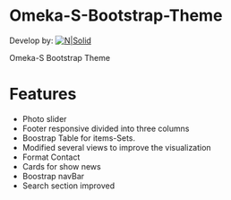 <h1 class="code-line" data-line-start=0 data-line-end=1 ><a id="OmekaSBootstrapTheme_0"></a>Omeka-S-Bootstrap-Theme</h1>
<p class="has-line-data" data-line-start="2" data-line-end="3">Develop by:   <a href="https://omeka.libnamic.com"><img src="https://mlnowpbi7kqa.i.optimole.com/m4u3Mbo.HcoF~297dc/w:100/h:auto/q:15/https://web.libnamic.com/wp-content/uploads/sites/10/2020/06/simplificado.png" alt="N|Solid"></a></p>
<p class="has-line-data" data-line-start="5" data-line-end="6">Omeka-S Bootstrap Theme</p>
<h1 class="code-line" data-line-start=6 data-line-end=7 ><a id="Features_6"></a>Features</h1>
<ul>
<li class="has-line-data" data-line-start="8" data-line-end="9">Photo slider</li>
<li class="has-line-data" data-line-start="9" data-line-end="10">Footer responsive divided into three columns</li>
<li class="has-line-data" data-line-start="10" data-line-end="11">Boostrap Table for items-Sets.</li>
<li class="has-line-data" data-line-start="11" data-line-end="12">Modified several views to improve the visualization</li>
<li class="has-line-data" data-line-start="12" data-line-end="13">Format Contact</li>
<li class="has-line-data" data-line-start="13" data-line-end="14">Cards for show news</li>
<li class="has-line-data" data-line-start="14" data-line-end="15">Boostrap navBar</li>
<li class="has-line-data" data-line-start="15" data-line-end="16">Search section improved</li>
</ul>